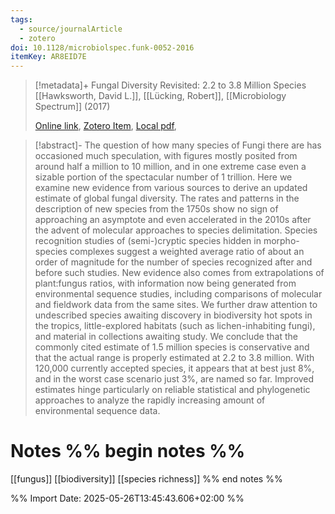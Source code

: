 ```yaml
---
tags:
  - source/journalArticle
  - zotero
doi: 10.1128/microbiolspec.funk-0052-2016
itemKey: AR8EID7E
---
```

>[!metadata]+
> Fungal Diversity Revisited: 2.2 to 3.8 Million Species
> [[Hawksworth, David L.]], [[Lücking, Robert]], 
> [[Microbiology Spectrum]] (2017)
> 
> [Online link](https://journals.asm.org/doi/10.1128/microbiolspec.funk-0052-2016), [Zotero Item](zotero://select/library/items/AR8EID7E), [Local pdf](file://C:/Users/aburg/Documents/references/zotero/storage/5TBYNUJJ/hawksworth-et-al-2017-fungal-diversity-revisited-2-2-to-3-8-million-species.pdf), 

>[!abstract]-
>The question of how many species of Fungi there are has occasioned much speculation, with figures mostly posited from around half a million to 10 million, and in one extreme case even a sizable portion of the spectacular number of 1 trillion. Here we examine new evidence from various sources to derive an updated estimate of global fungal diversity. The rates and patterns in the description of new species from the 1750s show no sign of approaching an asymptote and even accelerated in the 2010s after the advent of molecular approaches to species delimitation. Species recognition studies of (semi-)cryptic species hidden in morpho-species complexes suggest a weighted average ratio of about an order of magnitude for the number of species recognized after and before such studies. New evidence also comes from extrapolations of plant:fungus ratios, with information now being generated from environmental sequence studies, including comparisons of molecular and fieldwork data from the same sites. We further draw attention to undescribed species awaiting discovery in biodiversity hot spots in the tropics, little-explored habitats (such as lichen-inhabiting fungi), and material in collections awaiting study. We conclude that the commonly cited estimate of 1.5 million species is conservative and that the actual range is properly estimated at 2.2 to 3.8 million. With 120,000 currently accepted species, it appears that at best just 8%, and in the worst case scenario just 3%, are named so far. Improved estimates hinge particularly on reliable statistical and phylogenetic approaches to analyze the rapidly increasing amount of environmental sequence data.

# Notes %% begin notes %%
[[fungus]]
[[biodiversity]]
[[species richness]]
%% end notes %%




%% Import Date: 2025-05-26T13:45:43.606+02:00 %%
